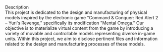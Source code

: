Description  
This project is dedicated to the design and manufacturing of physical models inspired by the electronic game "Command & Conquer: Red Alert 2 – Yuri's Revenge," specifically its modification "Mental Omega." 
Our objective is to materialize virtual content from the game by introducing a variety of movable and controllable models representing diverse in-game units. 
Within this project, we aim to disclose pertinent files and information related to the design and manufacturing processes of these models.
